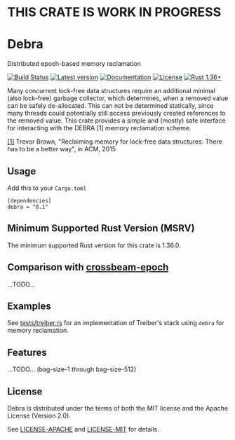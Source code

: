 # THIS CRATE IS WORK IN PROGRESS

# Debra

Distributed epoch-based memory reclamation

[![Build Status](https://travis-ci.com/oliver-giersch/debra.svg?branch=master)](
https://travis-ci.com/oliver-giersch/debra)
[![Latest version](https://img.shields.io/crates/v/debra.svg)](https://crates.io/crates/debra)
[![Documentation](https://docs.rs/debra/badge.svg)](https://docs.rs/debra)
[![License](https://img.shields.io/badge/license-MIT%2FApache--2.0-blue.svg)](
https://github.com/oliver-giersch/debra)
[![Rust 1.36+](https://img.shields.io/badge/rust-1.36.0-lightgray.svg)](
https://www.rust-lang.org)

Many concurrent lock-free data structures require an additional minimal (also lock-free)
garbage collector, which determines, when a removed value can be safely de-allocated.
This can not be determined statically, since many threads could potentially still access
previously created references to the removed value.
This crate provides a simple and (mostly) safe interface for interacting with the
DEBRA [1] memory reclamation scheme.

[[1]](https://dl.acm.org/citation.cfm?id=2767436)
Trevor Brown,
"Reclaiming memory for lock-free data structures: There has to be a better way",
in ACM, 2015

## Usage

Add this to your `Cargo.toml`

```
[dependencies]
debra = "0.1"
```

## Minimum Supported Rust Version (MSRV)

The minimum supported Rust version for this crate is 1.36.0.

## Comparison with [crossbeam-epoch](https://crates.io/crates/crossbeam-epoch)

...TODO...

## Examples

See [tests/treiber.rs](tests/treiber.rs) for an implementation
of Treiber's stack using `debra` for memory reclamation.

## Features

...TODO... (bag-size-1 through bag-size-512)

## License

Debra is distributed under the terms of both the MIT license and the
Apache License (Version 2.0).

See [LICENSE-APACHE](LICENSE-APACHE) and [LICENSE-MIT](LICENSE-MIT) for details.
